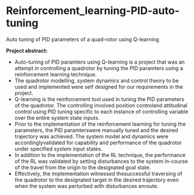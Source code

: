 # Reinforcement_learning-PID-auto-tuning
Auto tuning of PID parameters of a quad-rotor using Q-learning

**Project abstract:**
 - Auto-tuning of PID paramters using Q-learning is a project that was an attempt in controlling a quadrotor by tuning the 
PID paramters using a reinforcement learning technique. 
 - The quadrotor modelling, system dynamics and control theory to be used and implemented were self designed for our 
requirements in the project. 
 - Q-learning is the reinforcement tool used in tuning the PID parameters of the quadrotor. The controlling involved position
controland attitudinal control using PID tuning specific to each instance of controlling variable over the entire system
state inputs. 
 - Prior to the implementation of the reinforcement learning for tuning the parameters, the PID paramterswere manually tuned
and the desired trajectory was achieved. The system model and dynamics were accordinglyvalidated for capability and performance
of the quadrotor under specified system input states. 
 - In addition to the implementation of the RL technique, the performance of the RL was validated by setting disturbances to
the system in-course of the travel from the origin to the designated goal state. 
 - Effectively, the implementation witnessed thesuccessful traversing of the quadrotor to the designated target in the desired
trajectory even when the system was perturbed with disturbances enroute.

